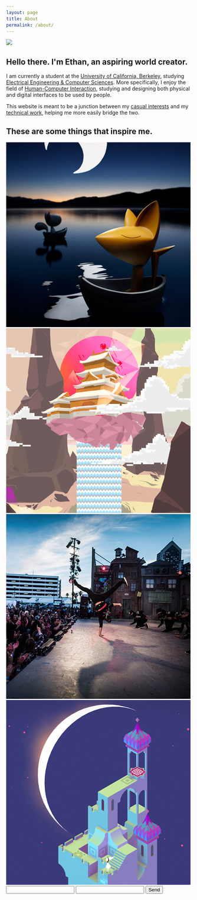 ```yaml
---
layout: page
title: About
permalink: /about/
---
```


![][about-header]

## Hello there. I'm Ethan, an aspiring world creator.

I am currently a student at the [University of California, Berkeley](http://www.berkeley.edu/), studying [Electrical Engineering & Computer Sciences](http://www.eecs.berkeley.edu/). More specifically, I enjoy the field of [Human-Computer Interaction](https://en.wikipedia.org/wiki/Human%E2%80%93computer_interaction), studying and designing both physical and digital interfaces to be used by people.

This website is meant to be a junction between my [casual interests](/blog) and my [technical work](/work), helping me more easily bridge the two.

## These are some things that inspire me.
<div class="row">
  <div class="three columns inspiration">
    <a href="http://www.sergeysafonov.com">
      <img class="square-image" src="/images/inspiration/moon_fox.jpg">
    </a>
  </div>
  <div class="three columns inspiration">
    <a href="http://www.porterrobinson.com">
      <img class="square-image" src="/images/inspiration/porter_robinson.jpg">
    </a>
  </div>
  <div class="three columns inspiration">
    <a href="https://www.kinjaz.com/">
      <img class="square-image" src="/images/inspiration/kinjaz.jpg">
    </a>
  </div>
  <div class="three columns inspiration">
    <a href="http://www.monumentvalleygame.com/">
      <img class="square-image" src="/images/inspiration/monument_valley.jpg">
    </a>
  </div>
</div>

<form action="//formspree.io/ethanchiou@berkeley.edu"
      method="POST">
    <input type="text" name="name">
    <input type="email" name="_replyto">
    <input type="submit" value="Send">
</form>

[about-header]: /images/about.jpg
